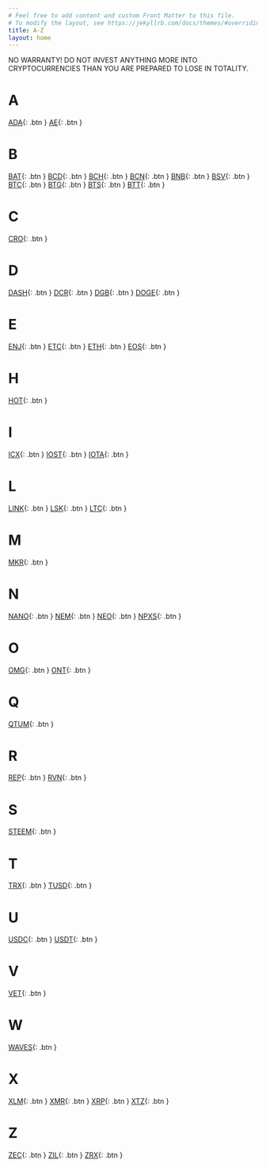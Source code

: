 ```yaml
---
# Feel free to add content and custom Front Matter to this file.
# To modify the layout, see https://jekyllrb.com/docs/themes/#overriding-theme-defaults
title: A-Z
layout: home
---
```


NO WARRANTY! DO NOT INVEST ANYTHING MORE INTO CRYPTOCURRENCIES THAN YOU ARE PREPARED TO LOSE IN TOTALITY.

# A
[ADA](/ADA/){: .btn }
[AE](/AE/){: .btn }

# B
[BAT](/BAT/){: .btn }
[BCD](/BCD/){: .btn }
[BCH](/BCH/){: .btn }
[BCN](/BCN/){: .btn }
[BNB](/BNB/){: .btn }
[BSV](/BSV/){: .btn }
[BTC](/BTC/){: .btn }
[BTG](/BTG/){: .btn }
[BTS](/BTS/){: .btn }
[BTT](/BTT/){: .btn }

# C
[CRO](/CRO/){: .btn }

# D
[DASH](/DASH/){: .btn }
[DCR](/DCR/){: .btn }
[DGB](/DGB/){: .btn }
[DOGE](/DOGE/){: .btn }

# E
[ENJ](/ENJ/){: .btn }
[ETC](/ETC/){: .btn }
[ETH](/ETH/){: .btn }
[EOS](/EOS/){: .btn }

# H
[HOT](/HOT/){: .btn }

# I
[ICX](/ICX/){: .btn }
[IOST](/IOST/){: .btn }
[IOTA](/IOTA/){: .btn }

# L
[LINK](/LINK/){: .btn }
[LSK](/LSK/){: .btn }
[LTC](/LTC/){: .btn }

# M
[MKR](/MKR/){: .btn }

# N
[NANO](/NANO/){: .btn }
[NEM](/NEM/){: .btn }
[NEO](/NEO/){: .btn }
[NPXS](/NPXS/){: .btn }

# O
[OMG](/OMG/){: .btn }
[ONT](/ONT/){: .btn }

# Q
[QTUM](/QTUM/){: .btn }

# R
[REP](/REP/){: .btn }
[RVN](/RVN/){: .btn }

# S
[STEEM](/STEEM/){: .btn }

# T
[TRX](/TRX/){: .btn }
[TUSD](/TUSD/){: .btn }

# U
[USDC](/USDC/){: .btn }
[USDT](/USDT/){: .btn }

# V
[VET](/VET/){: .btn }

# W
[WAVES](/WAVES/){: .btn }

# X
[XLM](/XLM/){: .btn }
[XMR](/XMR/){: .btn }
[XRP](/XRP/){: .btn }
[XTZ](/XTZ/){: .btn }

# Z
[ZEC](/ZEC/){: .btn }
[ZIL](/ZIL/){: .btn }
[ZRX](/ZRX/){: .btn }

